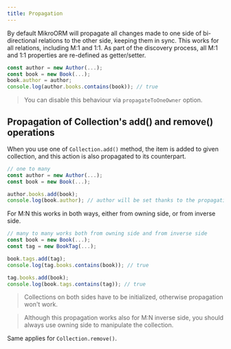 ```yaml
---
title: Propagation
---
```


By default MikroORM will propagate all changes made to one side of bi-directional relations to the other side, keeping them in sync. This works for all relations, including M:1 and 1:1. As part of the discovery process, all M:1 and 1:1 properties are re-defined as getter/setter.

```typescript
const author = new Author(...);
const book = new Book(...);
book.author = author;
console.log(author.books.contains(book)); // true
```

> You can disable this behaviour via `propagateToOneOwner` option.

## Propagation of Collection's add() and remove() operations

When you use one of `Collection.add()` method, the item is added to given collection, and this action is also propagated to its counterpart.

```typescript
// one to many
const author = new Author(...);
const book = new Book(...);

author.books.add(book);
console.log(book.author); // author will be set thanks to the propagation
```

For M:N this works in both ways, either from owning side, or from inverse side.

```typescript
// many to many works both from owning side and from inverse side
const book = new Book(...);
const tag = new BookTag(...);

book.tags.add(tag);
console.log(tag.books.contains(book)); // true

tag.books.add(book);
console.log(book.tags.contains(tag)); // true
```

> Collections on both sides have to be initialized, otherwise propagation won't work.

> Although this propagation works also for M:N inverse side, you should always use owning side to manipulate the collection.

Same applies for `Collection.remove()`.
